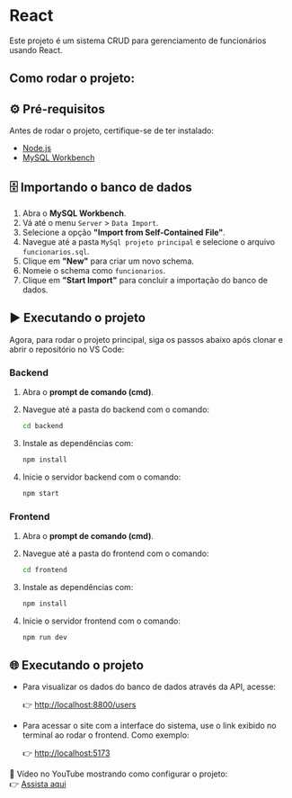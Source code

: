 # React

Este projeto é um sistema CRUD para gerenciamento de funcionários usando React.

## Como rodar o projeto:

## ⚙️ Pré-requisitos

Antes de rodar o projeto, certifique-se de ter instalado:

- [Node.js](https://nodejs.org/)
- [MySQL Workbench](https://www.mysql.com/products/workbench/)

## 🗄️ Importando o banco de dados

1. Abra o **MySQL Workbench**.
2. Vá até o menu `Server` > `Data Import`.
3. Selecione a opção **"Import from Self-Contained File"**.
4. Navegue até a pasta `MySql projeto principal` e selecione o arquivo `funcionarios.sql`.
5. Clique em **"New"** para criar um novo schema.
6. Nomeie o schema como `funcionarios`.
7. Clique em **"Start Import"** para concluir a importação do banco de dados.

## ▶️ Executando o projeto

Agora, para rodar o projeto principal, siga os passos abaixo após clonar e abrir o repositório no VS Code:

###  Backend

1. Abra o **prompt de comando (cmd)**.
2. Navegue até a pasta do backend com o comando:

   ```bash
   cd backend
3. Instale as dependências com:
   ```bash
   npm install
4. Inicie o servidor backend com o comando:
   ```bash
   npm start
###  Frontend

1. Abra o **prompt de comando (cmd)**.
2. Navegue até a pasta do frontend com o comando:

   ```bash
   cd frontend
3. Instale as dependências com:
   ```bash
   npm install
4. Inicie o servidor frontend com o comando:
   ```bash
   npm run dev

## 🌐 Executando o projeto

- Para visualizar os dados do banco de dados através da API, acesse:

  👉 [http://localhost:8800/users](http://localhost:8800/users)

- Para acessar o site com a interface do sistema, use o link exibido no terminal ao rodar o frontend. Como exemplo:

  👉 [http://localhost:5173](http://localhost:5173)

🎥 Vídeo no YouTube mostrando como configurar o projeto:  
👉 [Assista aqui](https://www.youtube.com)

   
